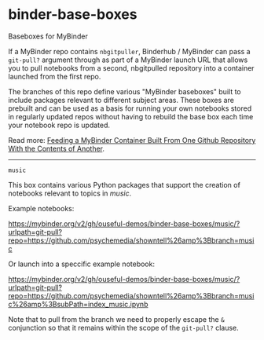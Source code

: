 # binder-base-boxes
Baseboxes for MyBinder

If a MyBinder repo contains `nbgitpuller`, Binderhub / MyBinder can pass a `git-pull?` argument through as part of a MyBinder launch URL that allows you to pull notebooks from a second, nbgitpulled repository into a container launched from the first repo.

The branches of this repo define various "MyBinder baseboxes" built to include packages relevant to different subject areas. These boxes are prebuilt and can be used as a basis for running your own notebooks stored in regularly updated repos without having to rebuild the base box each time your notebook repo is updated.

Read more: [Feeding a MyBinder Container Built From One Github Repository With the Contents of Another](https://blog.ouseful.info/2019/05/08/feeding-a-mybinder-container-from-one-github-repository-with-the-contents-of-another/).

---

`music`

This box contains various Python packages that support the creation of notebooks relevant to topics in *music*.

Example notebooks:

https://mybinder.org/v2/gh/ouseful-demos/binder-base-boxes/music/?urlpath=git-pull?repo=https://github.com/psychemedia/showntell%26amp%3Bbranch=music

Or launch into a speccific example notebook:

https://mybinder.org/v2/gh/ouseful-demos/binder-base-boxes/music/?urlpath=git-pull?repo=https://github.com/psychemedia/showntell%26amp%3Bbranch=music%26amp%3BsubPath=index_music.ipynb

Note that to pull from the branch we need to properly escape the `&` conjunction so that it remains within the scope of the `git-pull?` clause.
